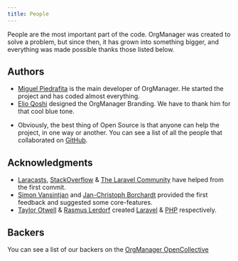 ```yaml
---
title: People
---
```


People are the most important part of the code. OrgManager was created to solve a problem, but since then, it has grown into something bigger, and everything was made possible thanks those listed below.

## Authors
* [Miguel Piedrafita](https://miguelpiedrafita.com) is the main developer of OrgManager. He started the project and has coded almost everything.
* [Elio Qoshi](https://elioqoshi.me) designed the OrgManager Branding. We have to thank him for that cool blue tone.
- Obviously, the best thing of Open Source is that anyone can help the project, in one way or another. You can see a list of all the people that collaborated on [GitHub](https://github.com/orgmanager/orgmanager/contributors).

## Acknowledgments
* [Laracasts](https://laracasts.com/), [StackOverflow](https://stackoverflow.com) & [The Laravel Community](https://laravel.com) have helped from the first commit.
* [Simon Vansintjan](http://simon.vansintjan.net) and [Jan-Christoph Borchardt](http://jancborchardt.net) provided the first feedback and suggested some core-features.
* [Taylor Otwell](https://github.com/taylorotwell) & [Rasmus Lerdorf](http://lerdorf.com/bio/) created [Laravel](https://laravel.com) & [PHP](https://php.net) respectively.

## Backers
You can see a list of our backers on the  [OrgManager OpenCollective](https://opencollective.com/orgmanager)